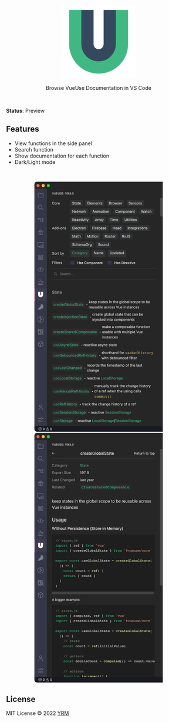 <br>
<p align="center">
<a href="https://vueuse.org" target="_blank">
<img src="resources/logo.png" alt="Vue Use" width="200"/>
</a>
</p>

<p align="center">
Browse VueUse Documentation in VS Code
</p>

<br>

**Status**: Preview

## Features

- View functions in the side panel
- Search function
- Show documentation for each function
- Dark/Light mode

<br>

<p align="center">
<img width="350" src="resources/snapshot1.png">
<img width="350" src="resources/snapshot2.png">
</p>

## License

MIT License © 2022 [YRM](https://github.com/yrming)